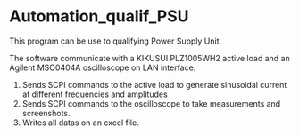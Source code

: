 # Automation_qualif_PSU
This program can be use to qualifying Power Supply Unit.

The software communicate with a KIKUSUI PLZ1005WH2 active load and an Agilent MSO0404A oscilloscope on LAN interface.
  1. Sends SCPI commands to the active load to generate sinusoidal current at different frequencies and amplitudes
  2. Sends SCPI commands to the oscilloscope to take measurements and screenshots.
  3. Writes all datas on an excel file.
